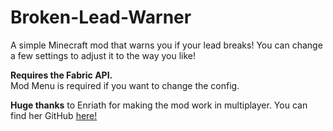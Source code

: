 # Broken-Lead-Warner
A simple Minecraft mod that warns you if your lead breaks! You can change a few settings to adjust it to the way you like!

**Requires the Fabric API.**  
Mod Menu is required if you want to change the config.

**Huge thanks** to Enriath for making the mod work in multiplayer. You can find her GitHub [here!](https://github.com/Enriath)
